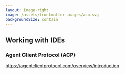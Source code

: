 ```yaml
---
layout: image-right
image: /assets/frontmatter-images/acp.svg
backgroundSize: contain
---
```


## Working with IDEs

### Agent Client Protocol (ACP)

https://agentclientprotocol.com/overview/introduction
